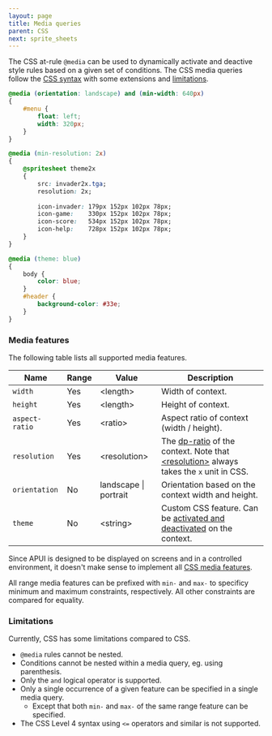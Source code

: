 ```yaml
---
layout: page
title: Media queries
parent: CSS
next: sprite_sheets
---
```


The CSS at-rule `@media` can be used to dynamically activate and deactive style rules based on a given set of conditions. The CSS media queries follow the [CSS syntax](https://developer.mozilla.org/en-US/docs/Web/CSS/@media) with some extensions and [limitations](#limitations).

```css
@media (orientation: landscape) and (min-width: 640px)
{
	#menu {
		float: left;
		width: 320px;
	}
}

@media (min-resolution: 2x)
{	
	@spritesheet theme2x
	{
		src: invader2x.tga;
		resolution: 2x;
		
		icon-invader: 179px 152px 102px 78px;
		icon-game:    330px 152px 102px 78px;
		icon-score:   534px 152px 102px 78px;
		icon-help:    728px 152px 102px 78px;
	}
}

@media (theme: blue)
{
	body {
		color: blue;
	}
	#header {
		background-color: #33e;
	}
}
```

### Media features

The following table lists all supported media features.

Name | Range | Value | Description
---- | ----- | ----- | -----------
`width`         | Yes | \<length\>            | Width of context.
`height`        | Yes | \<length\>            | Height of context.
`aspect-ratio`  | Yes | \<ratio\>             | Aspect ratio of context (width / height).
`resolution`    | Yes | \<resolution\>        | The [dp-ratio](syntax.html#dp-unit) of the context. Note that [\<resolution\>](syntax.html#resolution) always takes the `x` unit in CSS.
`orientation`   | No  | landscape \| portrait | Orientation based on the context width and height.
`theme`         | No  | \<string\>            | Custom CSS feature. Can be [activated and deactivated](../cpp_manual/contexts.html#themes) on the context.

Since APUI is designed to be displayed on screens and in a controlled environment, it doesn't make sense to implement all [CSS media features](https://developer.mozilla.org/en-US/docs/Web/CSS/@media#media_features). 

All range media features can be prefixed with `min-` and `max-` to specificy minimum and maximum constraints, respectively. All other constraints are compared for equality.

### Limitations

Currently, CSS has some limitations compared to CSS.

- `@media` rules cannot be nested.
- Conditions cannot be nested within a media query, eg. using parenthesis.
- Only the `and` logical operator is supported.
- Only a single occurrence of a given feature can be specified in a single media query.
    - Except that both `min-` and `max-` of the same range feature can be specified.
- The CSS Level 4 syntax using `<=` operators and similar is not supported.
